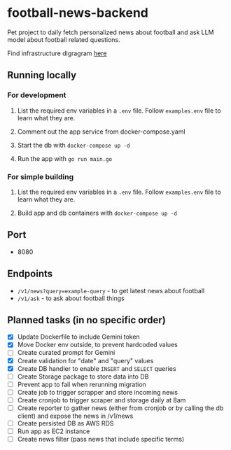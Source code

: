 # football-news-backend

Pet project to daily fetch personalized news about football and ask LLM model about football related questions.

Find infrastructure digragram [here](https://miro.com/welcomeonboard/QmdaZmNUV0xBQkQxc1hxYzFGVFpVRk9Jd3B0S1FiNGR1SUlvS0YyeEpqblhmTXdWNHFjVGhQcVZQdnFmT1l1ZnwzNDU4NzY0NTkzODY5NDIzMDQ4fDI=?share_link_id=410034112358)

## Running locally

### For development

1. List the required env variables in a `.env` file. Follow `examples.env` file to learn what they are.

2. Comment out the app service from docker-compose.yaml

3. Start the db with `docker-compose up -d`

4. Run the app with `go run main.go`

### For simple building

1. List the required env variables in a `.env` file. Follow `examples.env` file to learn what they are.

2. Build app and db containers with `docker-compose up -d`

## Port

- 8080

## Endpoints

- `/v1/news?query=example-query` - to get latest news about football
- `/v1/ask` - to ask about football things

## Planned tasks (in no specific order)

- [x] Update Dockerfile to include Gemini token
- [x] Move Docker env outside, to prevent hardcoded values
- [ ] Create curated prompt for Gemini
- [x] Create validation for "date" and "query" values
- [x] Create DB handler to enable `INSERT` and `SELECT` queries
- [ ] Create Storage package to store data into DB
- [ ] Prevent app to fail when rerunning migration
- [ ] Create job to trigger scrapper and store incoming news
- [ ] Create cronjob to trigger scraper and storage daily at 8am
- [ ] Create reporter to gather news (either from cronjob or by calling the db client) and expose the news in /v1/news
- [ ] Create persisted DB as AWS RDS
- [ ] Run app as EC2 instance
- [ ] Create news filter (pass news that include specific terms)
